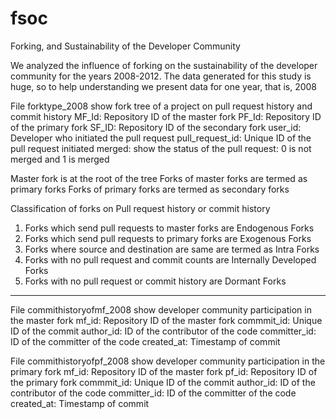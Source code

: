 # fsoc
Forking, and Sustainability of the Developer Community

We analyzed the influence of forking on the sustainability of the developer community for the years 2008-2012.
The data generated for this study is huge, so to help understanding we present data for one year, that is, 2008 

File forktype_2008 show fork tree of a project on pull request history and commit history
MF_Id: Repository ID of the master fork
PF_Id: Repository ID of the primary fork
SF_ID: Repository ID of the secondary fork
user_id: Developer who initiated the pull request
pull_request_id: Unique ID of the pull request initiated
merged: show the status of the pull request: 0 is not merged and 1 is merged

Master fork is at the root of the tree
Forks of master forks are termed as primary forks
Forks of primary forks are termed as secondary forks

Classification of forks on Pull request history or commit history
1. Forks which send pull requests to master forks are Endogenous Forks
2. Forks which send pull requests to primary forks are Exogenous Forks
3. Forks where source and destination are same are termed as Intra Forks
4. Forks with no pull request and commit counts are Internally Developed Forks
5. Forks with no pull request or commit history are Dormant Forks
_____________________________________________________________________________

File commithistoryofmf_2008 show developer community participation in the master fork
mf_id: Repository ID of the master fork
commmit_id: Unique ID of the commit
author_id: ID of the contributor of the code
committer_id: ID of the committer of the code
created_at: Timestamp of commit

File commithistoryofpf_2008 show developer community participation in the primary fork
mf_id: Repository ID of the master fork
pf_id: Repository ID of the primary fork
commmit_id: Unique ID of the commit
author_id: ID of the contributor of the code
committer_id: ID of the committer of the code
created_at: Timestamp of commit
